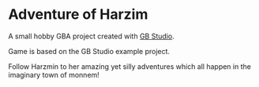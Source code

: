 # Adventure of Harzim

A small hobby GBA project created with [GB Studio](https://www.gbstudio.dev).

Game is based on the GB Studio example project.

Follow Harzmin to her amazing yet silly adventures which all happen in the imaginary town of monnem!